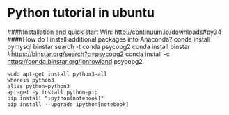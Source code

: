 Python tutorial in ubuntu
==========
####Installation and quick start
Win: http://continuum.io/downloads#py34
####How do I install additional packages into Anaconda?
conda install pymysql
binstar search -t conda psycopg2
conda install binstar
#https://binstar.org/search?q=psycopg2
conda install -c https://conda.binstar.org/jonrowland psycopg2

```
sudo apt-get install python3-all
whereis python3
alias python=python3
apt-get -y install python-pip
pip install "ipython[notebook]"
pip install --upgrade ipython[notebook]

```

